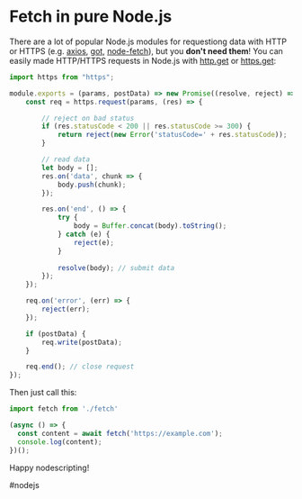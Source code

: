 # Fetch in pure Node.js

There are a lot of popular Node.js modules for requestiong data with HTTP or HTTPS (e.g. [axios](https://github.com/axios/axios), [got](https://github.com/sindresorhus/got), [node-fetch](https://github.com/node-fetch/node-fetch)), but you **don't need them**! You can easily made HTTP/HTTPS requests in Node.js with [http.get](https://nodejs.org/api/http.html#http_http_get_options_callback) or [https.get](https://nodejs.org/api/https.html#https_https_get_options_callback):

```javascript
import https from "https";

module.exports = (params, postData) => new Promise((resolve, reject) => {
	const req = https.request(params, (res) => {

		// reject on bad status
		if (res.statusCode < 200 || res.statusCode >= 300) {
			return reject(new Error('statusCode=' + res.statusCode));
		}

		// read data
		let body = [];
		res.on('data', chunk => {
			body.push(chunk);
		});

		res.on('end', () => {
			try {
				body = Buffer.concat(body).toString();
			} catch (e) {
				reject(e);
			}
      
			resolve(body); // submit data
		});
	});

	req.on('error', (err) => {
		reject(err);
	});

	if (postData) {
		req.write(postData);
	}

	req.end(); // close request
});
```

Then just call this:

```javascript
import fetch from './fetch'

(async () => {
  const content = await fetch('https://example.com');
  console.log(content);
})();
```

Happy nodescripting! 

#nodejs